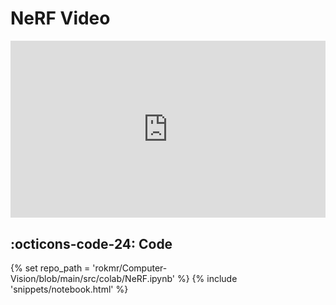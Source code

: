 # NeRF Video

<div style="position: relative; width: 100%; padding-bottom: 56.25%; height: 0; overflow: hidden;">
  <iframe 
    src="https://www.youtube.com/embed/Wl9NQ9trVm0"
    title="NeRF"
    style="position: absolute; top: 0; left: 0; width: 100%; height: 100%;"
    frameborder="0"
    allow="accelerometer; autoplay; clipboard-write; encrypted-media; gyroscope; picture-in-picture; web-share"
    referrerpolicy="strict-origin-when-cross-origin"
    allowfullscreen>
  </iframe>
</div>

## :octicons-code-24: Code 

{% set repo_path = 'rokmr/Computer-Vision/blob/main/src/colab/NeRF.ipynb' %}
{% include 'snippets/notebook.html' %}